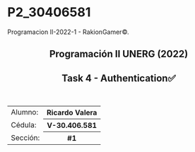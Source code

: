 # P2_30406581
Programacion II-2022-1 - RakionGamer©.
<h2 align="center">Programación II UNERG (2022)</h2>
<h2 align="center">Task 4 - Authentication✅</h2>
<br>
<table>
  <tr>
    <td>Alumno: </td>
    <th>Ricardo Valera</th>
  </tr>
  <tr>
    <td>Cédula: </td>
    <th>V-30.406.581</th>
  </tr>
  <tr>
    <td>Sección: </td>
    <th>#1</th>
  </tr>
</table>
